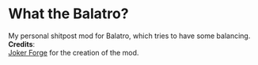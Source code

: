 # What the Balatro?
My personal shitpost mod for Balatro, which tries to have some balancing. <br>
**Credits**: <br>
[Joker Forge](https://jokerforge.jaydchw.com/) for the creation of the mod.
